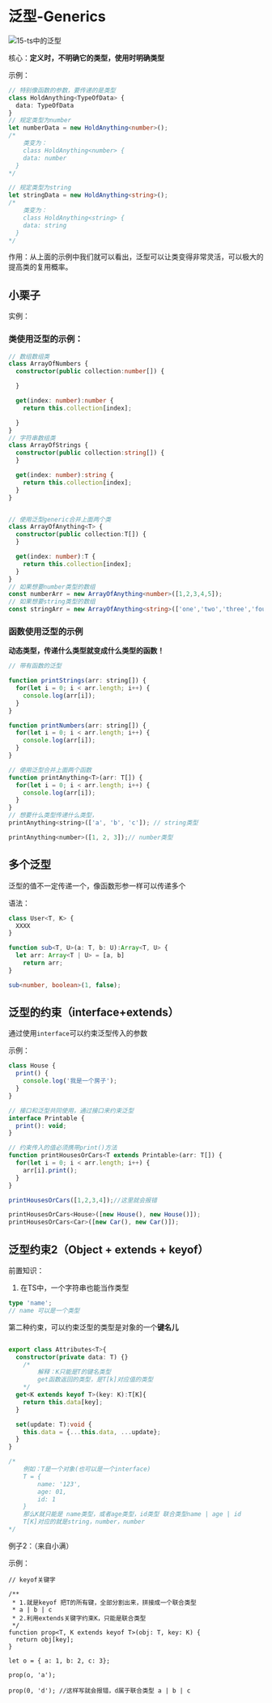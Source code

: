 # 泛型-Generics

![15-ts中的泛型](../../前端图片/typescript/15-ts中的泛型.PNG)

核心：**定义时，不明确它的类型，使用时明确类型**

示例：

```ts
// 特别像函数的参数，要传递的是类型
class HoldAnything<TypeOfData> {
  data: TypeOfData
}
// 规定类型为number
let numberData = new HoldAnything<number>();
/*
	类变为：
	class HoldAnything<number> {
    data: number
  } 
*/

// 规定类型为string
let stringData = new HoldAnything<string>();
/*
	类变为：
	class HoldAnything<string> {
    data: string
  } 
*/

```



作用：从上面的示例中我们就可以看出，泛型可以让类变得非常灵活，可以极大的提高类的复用概率。



## 小栗子

实例：

### 类使用泛型的示例：

```ts
// 数组数组类
class ArrayOfNumbers {
  constructor(public collection:number[]) {

  }

  get(index: number):number {
    return this.collection[index];

  }
}
// 字符串数组类
class ArrayOfStrings {
  constructor(public collection:string[]) {
  }

  get(index: number):string {
    return this.collection[index];
  }
}


// 使用泛型generic合并上面两个类
class ArrayOfAnything<T> {
  constructor(public collection:T[]) {
  }

  get(index: number):T {
    return this.collection[index];
  }
}
// 如果想要number类型的数组
const numberArr = new ArrayOfAnything<number>([1,2,3,4,5]);
// 如果想要string类型的数组
const stringArr = new ArrayOfAnything<string>(['one','two','three','four','five']);
```



### 函数使用泛型的示例

**动态类型，传递什么类型就变成什么类型的函数！**

```jsx
// 带有函数的泛型

function printStrings(arr: string[]) {
  for(let i = 0; i < arr.length; i++) {
    console.log(arr[i]);
  }
}

function printNumbers(arr: string[]) {
  for(let i = 0; i < arr.length; i++) {
    console.log(arr[i]);
  }
}

// 使用泛型合并上面两个函数
function printAnything<T>(arr: T[]) {
  for(let i = 0; i < arr.length; i++) {
    console.log(arr[i]);
  }
}
// 想要什么类型传递什么类型，
printAnything<string>(['a', 'b', 'c']); // string类型

printAnything<number>([1, 2, 3]);// number类型
```



## 多个泛型

泛型的值不一定传递一个，像函数形参一样可以传递多个

语法：

```ts
class User<T, K> {
  XXXX
}

function sub<T, U>(a: T, b: U):Array<T, U> {
  let arr: Array<T | U> = [a, b]
	return arr;
}

sub<number, boolean>(1, false);
```





## 泛型的约束（interface+extends）

通过使用`interface`可以约束泛型传入的参数



示例：

```jsx
class House {
  print() {
    console.log('我是一个房子');
  }
}

// 接口和泛型共同使用，通过接口来约束泛型
interface Printable {
  print(): void;
}

// 约束传入的值必须携带print()方法
function printHousesOrCars<T extends Printable>(arr: T[]) {
  for(let i = 0; i < arr.length; i++) {
    arr[i].print();
  }
}

printHousesOrCars([1,2,3,4]);//这里就会报错

printHousesOrCars<House>([new House(), new House()]);
printHousesOrCars<Car>([new Car(), new Car()]);
```





## 泛型约束2（Object + extends + keyof）

前置知识：

1. 在TS中，一个字符串也能当作类型

```ts
type 'name';
// name 可以是一个类型
```



第二种约束，可以约束泛型的类型是对象的一个**键名儿**

```ts

export class Attributes<T>{
  constructor(private data: T) {}
	/*
		解释：K只能是T的键名类型
		get函数返回的类型，是T[k]对应值的类型
	*/
  get<K extends keyof T>(key: K):T[K]{
    return this.data[key];
  }

  set(update: T):void {
    this.data = {...this.data, ...update};
  }
}

/*
	例如：T是一个对象(也可以是一个interface)
	T = {
		name: '123',
		age: 01,
		id: 1
	}
	那么K就只能是 name类型，或者age类型，id类型 联合类型name | age | id
	T[K]对应的就是string，number，number
*/
```



例子2：（来自小满）

示例：

```tsx
// keyof关键字

/**
 * 1.就是keyof 把T的所有键，全部分割出来，拼接成一个联合类型
 * a | b | c
 * 2.利用extends关键字约束K，只能是联合类型
 */
function prop<T, K extends keyof T>(obj: T, key: K) {
  return obj[key];
}

let o = { a: 1, b: 2, c: 3};

prop(o, 'a');

prop(0, 'd'); //这样写就会报错，d属于联合类型 a | b | c
```

